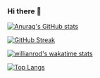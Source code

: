 ### Hi there 👋

[![Anurag's GitHub stats](https://github-readme-stats.vercel.app/api?username=KrishnaDhingra)](https://github.com/anuraghazra/github-readme-stats)

[![GitHub Streak](https://github-readme-streak-stats.herokuapp.com/?user=KrishnaDhingra&background=#1F2430)](https://git.io/streak-stats)

[![willianrod's wakatime stats](https://github-readme-stats.vercel.app/api/wakatime?username=KrishnaDhingra)](https://github.com/anuraghazra/github-readme-stats)

[![Top Langs](https://github-readme-stats.vercel.app/api/top-langs/?username=KrishnaDhingra&layout=compact)](https://github.com/anuraghazra/github-readme-stats)

<!--
**KrishnaDhingra/KrishnaDhingra** is a ✨ _special_ ✨ repository because its `README.md` (this file) appears on your GitHub profile.

Here are some ideas to get you started:

- 🔭 I’m currently working on ...
- 🌱 I’m currently learning ...
- 👯 I’m looking to collaborate on ...
- 🤔 I’m looking for help with ...
- 💬 Ask me about ...
- 📫 How to reach me: ...
- 😄 Pronouns: ...
- ⚡ Fun fact: ...
-->
